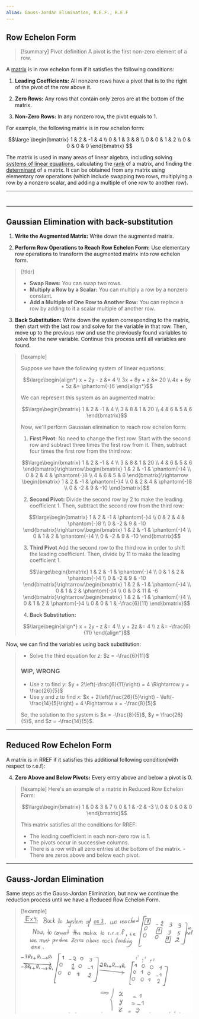 ```yaml
---
alias: Gauss-Jordan Elimination, R.E.F., R.E.F
---
```

## Row Echelon Form


> [!summary] Pivot definition
> A pivot is the first non-zero element of a row.


A [matrix](Matrix%20(ML).md) is in row echelon form if it satisfies the following conditions:

1. **Leading Coefficients:** All nonzero rows have a pivot that is to the right of the pivot of the row above it.

2. **Zero Rows:** Any rows that contain only zeros are at the bottom of the matrix.

3. **Non-Zero Rows:** In any nonzero row, the pivot equals to 1.

For example, the following matrix is in row echelon form:


$$\large \begin{bmatrix}
1 & 2 & -1 & 4 \\
0 & 1 & 3 & 8 \\
0 & 0 & 1 & 2 \\
0 & 0 & 0 & 0
\end{bmatrix}
$$

The matrix is used in many areas of linear algebra, including solving [systems of linear equations](Systems%20of%20Linear%20Equations.md), calculating the [rank](Rank.md) of a matrix, and finding the [determinant](Determinant.md) of a matrix. It can be obtained from any matrix using elementary row operations (which include swapping two rows, multiplying a row by a nonzero scalar, and adding a multiple of one row to another row).

---

#
---

## Gaussian Elimination with back-substitution

1. **Write the Augmented Matrix:** Write down the augmented matrix.
    
2. **Perform Row Operations to Reach Row Echelon Form:** Use elementary row operations to transform the augmented matrix into row echelon form.
    
> [!tldr]
> - **Swap Rows:** You can swap two rows.
> - **Multiply a Row by a Scalar:** You can multiply a row by a nonzero constant.
> - **Add a Multiple of One Row to Another Row:** You can replace a row by adding to it a scalar multiple of another row.
	
3. **Back Substitution:** Write down the system corresponding to the matrix, then start with the last row and solve for the variable in that row. Then, move up to the previous row and use the previously found variables to solve for the new variable. Continue this process until all variables are found.


> [!example]
> 
> Suppose we have the following system of linear equations:
> 
> $$\large\begin{align*}
x + 2y - z &= 4 \\
3x + 8y + z &= 20 \\
4x + 6y + 5z &= \phantom{-}6
\end{align*}$$
>
>We can represent this system as an augmented matrix:
>
>$$\large\begin{bmatrix}
1 & 2 & -1 & 4 \\
3 & 8 & 1 & 20 \\
4 & 6 & 5 & 6
\end{bmatrix}$$
> 
> Now, we'll perform Gaussian elimination to reach row echelon form:
>
>1. **First Pivot:**
   No need to change the first row. Start with the second row and subtract three times the first row from it. Then, subtract four times the first row from the third row:
>
>$$\large\begin{bmatrix}
1 & 2 & -1 & 4 \\
3 & 8 & 1 & 20 \\
4 & 6 & 5 & 6
\end{bmatrix}\rightarrow\begin{bmatrix}
1 & 2 & -1 & \phantom{-}4 \\
0 & 2 & 4 & \phantom{-}8 \\
4 & 6 & 5 & 6
\end{bmatrix}\rightarrow
\begin{bmatrix}
1 & 2 & -1 & \phantom{-}4 \\
0 & 2 & 4 & \phantom{-}8 \\
0 & -2 & 9 & -10
\end{bmatrix}$$
>
>2. **Second Pivot:**
   Divide the second row by 2 to make the leading coefficient 1. Then, subtract the second row from the third row:
>
>$$\large\begin{bmatrix}
1 & 2 & -1 & \phantom{-}4 \\
0 & 2 & 4 & \phantom{-}8 \\
0 & -2 & 9 & -10
\end{bmatrix}\rightarrow\begin{bmatrix}
1 & 2 & -1 & \phantom{-}4 \\
0 & 1 & 2 & \phantom{-}4 \\
0 & -2 & 9 & -10
\end{bmatrix}$$
>
>3. **Third Pivot**
>   Add the second row to the third row in order to shift the leading coefficient. Then, divide by 11 to make the leading coefficient 1.
>   
> $$\large\begin{bmatrix}
1 & 2 & -1 & \phantom{-}4 \\
0 & 1 & 2 & \phantom{-}4 \\
0 & -2 & 9 & -10
\end{bmatrix}\rightarrow\begin{bmatrix}
1 & 2 & -1 & \phantom{-}4 \\
0 & 1 & 2 & \phantom{-}4 \\
0 & 0 & 11 & -6
\end{bmatrix}\rightarrow\begin{bmatrix}
1 & 2 & -1 & \phantom{-}4 \\
0 & 1 & 2 & \phantom{-}4 \\
0 & 0 & 1 & -\frac{6}{11}
\end{bmatrix}$$
>
>4. **Back Substitution:**
>   
> $$\large\begin{align*} x + 2y - z &= 4 \\ y + 2z &= 4 \\ z &= -\frac{6}{11} \end{align*}$$
>   
   Now, we can find the variables using back substitution:
>   - Solve the third equation for $z$:  $z = -\frac{6}{11}$
>  ### WIP, WRONG
>   - Use z to find $y$: $y + 2\left(-\frac{6}{11}\right) = 4 \Rightarrow y = \frac{26}{5}$
>   - Use y and z to find $x$: $x + 2\left(\frac{26}{5}\right) - \left(-\frac{14}{5}\right) = 4 \Rightarrow x = -\frac{8}{5}$
>
>
>So, the solution to the system is $x = -\frac{8}{5}$, $y = \frac{26}{5}$, and $z = -\frac{14}{5}$.

---

## Reduced Row Echelon Form

A matrix is in RREF if it satisfies this additional following condition(with respect to r.e.f): 

4. **Zero Above and Below Pivots:** Every entry above and below a pivot is 0. 


> [!example]
> Here's an example of a matrix in Reduced Row Echelon Form: 
> 
> $$\large\begin{bmatrix} 1 & 0 & 3 & 7 \\ 0 & 1 & -2 & -3 \\ 0 & 0 & 0 & 0 \end{bmatrix}$$
> 
> This matrix satisfies all the conditions for RREF: 
> - The leading coefficient in each non-zero row is 1. 
> - The pivots occur in successive columns. 
> - There is a row with all zero entries at the bottom of the matrix. - There are zeros above and below each pivot.

---

## Gauss-Jordan Elimination

Same steps as the Gauss-Jordan Elimination, but now we continue the reduction process until we have a Reduced Row Echelon Form.


> [!example]
> ![](../z_images/Pasted%20image%2020230806102622.png)
